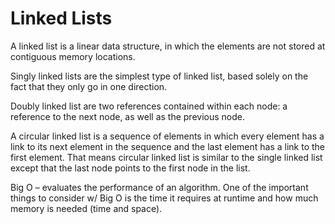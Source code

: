 # Linked Lists

A linked list is a linear data structure, in which the elements are not stored at contiguous memory locations.

Singly linked lists are the simplest type of linked list, based solely on the fact that they only go in one direction.

Doubly linked list are two references contained within each node: a reference to the next node, as well as the previous node. 

A circular linked list is a sequence of elements in which every element has a link to its next element in the sequence and the last element has a link to the first element. That means circular linked list is similar to the single linked list except that the last node points to the first node in the list.


Big O – evaluates the performance of an algorithm. One of the important things to consider w/ Big O is the time it requires at runtime and how much memory is needed (time and space).
